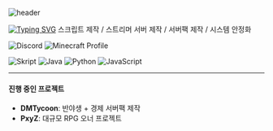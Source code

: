 ![header](https://capsule-render.vercel.app/api?type=venom&height=300&color=gradient&text=JiYoungBell&textBg=false&animation=fadeIn&fontColor=000000)

[![Typing SVG](https://readme-typing-svg.demolab.com?font=Chiron+Sung+HK&pause=800&color=000000&background=FFFFFF00&width=435&lines=%EB%A7%88%EC%9D%B8%ED%81%AC%EB%9E%98%ED%94%84%ED%8A%B8+%EC%8A%A4%ED%81%AC%EB%A6%BD%ED%8A%B8+%26+%ED%94%8C%EB%9F%AC%EA%B7%B8%EC%9D%B8+%EA%B0%9C%EB%B0%9C%EC%9E%90)](https://git.io/typing-svg)
스크립트 제작 / 스트리머 서버 제작 / 서버팩 제작 / 시스템 안정화


![Discord](https://img.shields.io/badge/Discord-jiyoungbell-5865F2?style=for-the-badge&logo=discord&logoColor=white) ![Minecraft Profile](https://img.shields.io/badge/Minecraft-rosie__0211__-4A9A4A?style=for-the-badge&logo=minecraft&logoColor=white)


![Skript](https://img.shields.io/badge/Skript_(.sk)-56A3CD?style=for-the-badge&logo=files&logoColor=white) ![Java](https://img.shields.io/badge/Java-007396?style=for-the-badge&logo=openjdk&logoColor=white) ![Python](https://img.shields.io/badge/Python-3776AB?style=for-the-badge&logo=python&logoColor=white) ![JavaScript](https://img.shields.io/badge/JavaScript-F7DF1E?style=for-the-badge&logo=javascript&logoColor=black)


---

#### 진행 중인 프로젝트

-   **DMTycoon**: 반야생 + 경제 서버팩 제작
-   **PxyZ**: 대규모 RPG 오너 프로젝트
